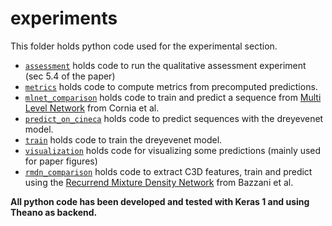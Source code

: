 # experiments
This folder holds python code used for the experimental section.

* [`assessment`](assessment) holds code to run the qualitative
assessment experiment (sec 5.4 of the paper)
* [`metrics`](metrics) holds code to compute metrics from precomputed predictions.
* [`mlnet_comparison`](mlnet_comparison) holds code to train and predict a sequence from [Multi Level Network](https://github.com/marcellacornia/mlnet) from Cornia et al.
* [`predict_on_cineca`](predict_on_cineca) holds code to predict sequences with the dreyevenet model.
* [`train`](train) holds code to train the dreyevenet model.
* [`visualization`](visualization) holds code for visualizing some predictions (mainly used for paper figures)
* [`rmdn_comparison`](rmdn_comparison) holds code to extract C3D features, train and predict using
the [Recurrend Mixture Density Network](https://openreview.net/pdf?id=SJRpRfKxx) from Bazzani et al.

**All python code has been developed and tested with Keras 1 and using Theano as backend.**
